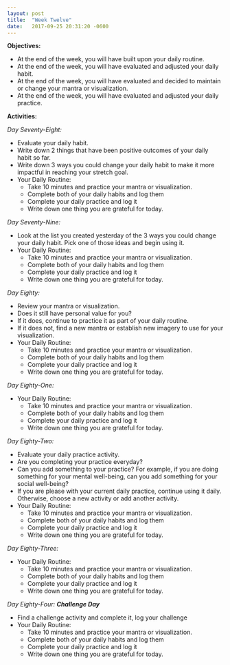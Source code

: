 ```yaml
---
layout: post
title:  "Week Twelve"
date:   2017-09-25 20:31:20 -0600
---
```


**Objectives:**
* At the end of the week, you will have built upon your daily routine.
* At the end of the week, you will have evaluated and adjusted your daily habit.
* At the end of the week, you will have evaluated and decided to maintain or change your mantra or visualization.
* At the end of the week, you will have evaluated and adjusted your daily practice.

**Activities:**

*Day Seventy-Eight:*
* Evaluate your daily habit.
* Write down 2 things that have been positive outcomes of your daily habit so far.
* Write down 3 ways you could change your daily habit to make it more impactful in reaching your stretch goal.
* Your Daily Routine:
    * Take 10 minutes and practice your mantra or visualization.
    * Complete both of your daily habits and log them
    * Complete your daily practice and log it
    * Write down one thing you are grateful for today.

*Day Seventy-Nine:*
* Look at the list you created yesterday of the 3 ways you could change your daily habit. Pick one of those ideas and begin using it.
* Your Daily Routine:
    * Take 10 minutes and practice your mantra or visualization.
    * Complete both of your daily habits and log them
    * Complete your daily practice and log it
    * Write down one thing you are grateful for today.

*Day Eighty:*
* Review your mantra or visualization.
* Does it still have personal value for you?
* If it does, continue to practice it as part of your daily routine.
* If it does not, find a new mantra or establish new imagery to use for your visualization.
* Your Daily Routine:
    * Take 10 minutes and practice your mantra or visualization.
    * Complete both of your daily habits and log them
    * Complete your daily practice and log it
    * Write down one thing you are grateful for today.

*Day Eighty-One:*
* Your Daily Routine:
    * Take 10 minutes and practice your mantra or visualization.
    * Complete both of your daily habits and log them
    * Complete your daily practice and log it
    * Write down one thing you are grateful for today.

*Day Eighty-Two:*
* Evaluate your daily practice activity.
* Are you completing your practice everyday?
* Can you add something to your practice? For example, if you are doing something for your mental well-being, can you add something for your social well-being?
* If you are please with your current daily practice, continue using it daily. Otherwise, choose a new activity or add another activity.
* Your Daily Routine:
    * Take 10 minutes and practice your mantra or visualization.
    * Complete both of your daily habits and log them
    * Complete your daily practice and log it
    * Write down one thing you are grateful for today.

*Day Eighty-Three:*
* Your Daily Routine:
    * Take 10 minutes and practice your mantra or visualization.
    * Complete both of your daily habits and log them
    * Complete your daily practice and log it
    * Write down one thing you are grateful for today.

*Day Eighty-Four: **Challenge Day***
* Find a challenge activity and complete it, log your challenge
* Your Daily Routine:
    * Take 10 minutes and practice your mantra or visualization.
    * Complete both of your daily habits and log them
    * Complete your daily practice and log it
    * Write down one thing you are grateful for today.
